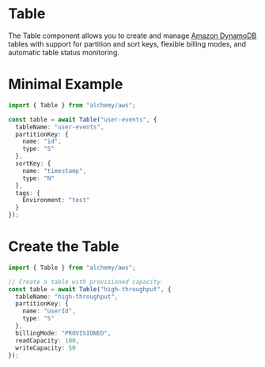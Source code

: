 # Table

The Table component allows you to create and manage [Amazon DynamoDB](https://aws.amazon.com/dynamodb/) tables with support for partition and sort keys, flexible billing modes, and automatic table status monitoring.

# Minimal Example

```ts
import { Table } from "alchemy/aws";

const table = await Table("user-events", {
  tableName: "user-events",
  partitionKey: {
    name: "id",
    type: "S"
  },
  sortKey: {
    name: "timestamp",
    type: "N"
  },
  tags: {
    Environment: "test"
  }
});
```

# Create the Table

```ts
import { Table } from "alchemy/aws";

// Create a table with provisioned capacity
const table = await Table("high-throughput", {
  tableName: "high-throughput",
  partitionKey: {
    name: "userId",
    type: "S"
  },
  billingMode: "PROVISIONED",
  readCapacity: 100,
  writeCapacity: 50
});
```